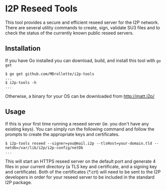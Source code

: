 I2P Reseed Tools
==================

This tool provides a secure and efficient reseed server for the I2P network. There are several utility commands to create, sign, validate SU3 files and to check the status of the currently known public reseed servers.

## Installation

If you have Go installed you can download, build, and install this tool with `go get`

```
$ go get github.com/MDrollette/i2p-tools
...
$ i2p-tools -h
...
```

Otherwise, a binary for your OS can be downloaded from http://matt.i2p/

## Usage

If this is your first time running a reseed server (ie. you don't have any existing keys). You can simply run the following command and follow the prompts to create the appropriate keys and certificates.

```
$ i2p-tools reseed --signer=you@mail.i2p --tlsHost=your-domain.tld --netdb=/var/lib/i2p/i2p-config/netDb
...
```

This will start an HTTPS reseed server on the default port and generate 4 files in your current directory (a TLS key and certificate, and a signing key and certificate). Both of the certificates (*.crt) will need to be sent to the I2P developers in order for your reseed server to be included in the standard I2P package.
